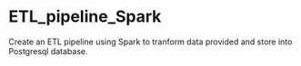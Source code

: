# ETL_pipeline_Spark
Create an ETL pipeline using Spark to tranform data provided and store into Postgresql database.


